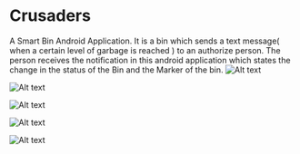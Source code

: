 # Crusaders
A Smart Bin Android Application. 
It is a bin which sends a text message( when a certain level of garbage is reached ) to an authorize person.
The person receives the notification in this android application which states the change in the status of the Bin and the Marker of the bin.
![Alt text](https://github.com/rushirg/Crusaders/blob/master/image1.png?raw=true "Optional Title")


![Alt text](https://github.com/rushirg/Crusaders/blob/master/image2.png?raw=true "Optional Title")


![Alt text](https://github.com/rushirg/Crusaders/blob/master/image3.png?raw=true "Optional Title")


![Alt text](https://github.com/rushirg/Crusaders/blob/master/image4.png?raw=true "Optional Title")


![Alt text](https://github.com/rushirg/Crusaders/blob/master/image5.png?raw=true "Optional Title")
